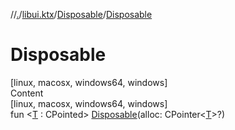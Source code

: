 //[.](../../index.md)/[libui.ktx](../index.md)/[Disposable](index.md)/[Disposable](-disposable.md)



# Disposable  
[linux, macosx, windows64, windows]  
Content  
[linux, macosx, windows64, windows]  
fun <[T](index.md) : CPointed> [Disposable](-disposable.md)(alloc: CPointer<[T](index.md)>?)  



